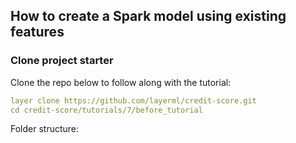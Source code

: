 ## How to create a Spark model using existing features

### Clone project starter
Clone the repo below to follow along with the tutorial:
```yaml
layer clone https://github.com/layerml/credit-score.git
cd credit-score/tutorials/7/before_tutorial
```
Folder structure:
```yaml

```